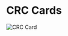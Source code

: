 # CRC Cards
![CRC Card](https://github.com/fanglores/Advanced-Software-Design/PracticeTasks/Task_6/res/crc_k8c.png?raw=true)